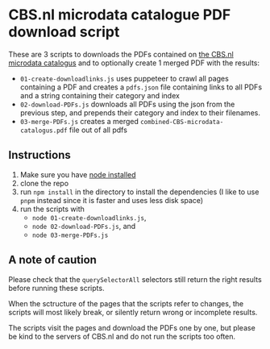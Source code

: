 # CBS.nl microdata catalogue PDF download script

These are 3 scripts to downloads the PDFs contained on [the CBS.nl microdata catalogus](https://www.cbs.nl/nl-nl/onze-diensten/maatwerk-en-microdata/microdata-zelf-onderzoek-doen/catalogus-microdata) and to optionally create 1 merged PDF with the results:

* `01-create-downloadlinks.js` uses puppeteer to crawl all pages containing a PDF and creates a `pdfs.json` file containing links to all PDFs and a string containing their category and index
* `02-download-PDFs.js` downloads all PDFs using the json from the previous step, and prepends their category and index to their filenames.
* `03-merge-PDFs.js` creates a merged `combined-CBS-microdata-catalogus.pdf` file out of all pdfs

## Instructions

1. Make sure you have [node installed](https://nodejs.dev/en/learn/how-to-install-nodejs/)
2. clone the repo
3. run `npm install` in the directory to install the dependencies (I like to use `pnpm` instead since it is faster and uses less disk space)
4. run the scripts with
    * `node 01-create-downloadlinks.js`,
    * `node 02-download-PDFs.js`, and
    * `node 03-merge-PDFs.js`

## A note of caution

Please check that the `querySelectorAll` selectors still return the right results before running these scripts.

When the sctructure of the pages that the scripts refer to changes, the scripts will most likely break, or silently return wrong or incomplete results.

The scripts visit the pages and download the PDFs one by one, but please be kind to the servers of CBS.nl and do not run the scripts too often.